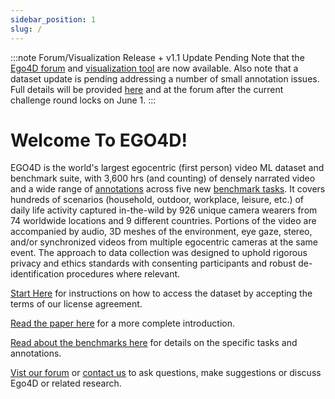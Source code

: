 ```yaml
---
sidebar_position: 1
slug: /
---
```


:::note Forum/Visualization Release + v1.1 Update Pending
Note that the [Ego4D forum](https://discuss.ego4d-data.org/) and [visualization tool](./viz.md) are now available.  Also note that a dataset update is pending addressing a number of small annotation issues.  Full details will be provided [here](./data/updates.md) and at the forum after the current challenge round locks on June 1.
:::

# Welcome To EGO4D!

EGO4D is the world's largest egocentric (first person) video ML dataset and benchmark suite, with 3,600 hrs (and counting) of densely narrated video and a wide range of [annotations](./data/annotation-guidelines.md) across five new [benchmark tasks](./benchmarks/overview.md).  It covers hundreds of scenarios (household, outdoor, workplace, leisure, etc.) of daily life activity captured in-the-wild by 926 unique camera wearers from 74 worldwide locations and 9 different countries.  Portions of the video are accompanied by audio, 3D meshes of the environment, eye gaze, stereo, and/or synchronized videos from multiple egocentric cameras at the same event.  The approach to data collection was designed to uphold rigorous privacy and ethics standards with consenting participants and robust de-identification procedures where relevant.

[Start Here](./start-here.md) for instructions on how to access the dataset by accepting the terms of our license agreement.

[Read the paper here](https://arxiv.org/abs/2110.07058) for a more complete introduction.

[Read about the benchmarks here](./benchmarks/overview.md) for details on the specific tasks and annotations.

[Vist our forum](https://discuss.ego4d-data.org/) or [contact us](./contact.md) to ask questions, make suggestions or discuss Ego4D or related research.
